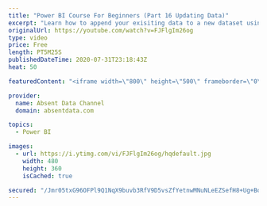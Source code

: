 ```yaml
---
title: "Power BI Course For Beginners (Part 16 Updating Data)"
excerpt: "Learn how to append your exisiting data to a new dataset using the Query Editor in Power BI."
originalUrl: https://youtube.com/watch?v=FJFlgIm26og
type: video
price: Free
length: PT5M25S
publishedDateTime: 2020-07-31T23:18:43Z
heat: 50

featuredContent: "<iframe width=\"800\" height=\"500\" frameborder=\"0\" src=\"https://www.youtube.com/embed/FJFlgIm26og\" allow=\"accelerometer; autoplay; encrypted-media; gyroscope; picture-in-picture\" allowfullscreen></iframe>"

provider:
  name: Absent Data Channel
  domain: absentdata.com

topics:
  - Power BI

images:
  - url: https://i.ytimg.com/vi/FJFlgIm26og/hqdefault.jpg
    width: 480
    height: 360
    isCached: true

secured: "/Jmr05txG96OFPl9Q1NqX9buvb3RfV9D5vsZfYetnwMNuNLeEZSefH8+Ug+Bo5ZhMULmzTUkFK7bgWvtLnrlFf9GrDjRZ9r5bl4yi+7/3f1NYmdt9NjZEHy3LqEIAlcr24F2uTOpgXZqne9zCxpBYDTkndmsn4tNvUqND5CeQpS1D3xADlLqR4DZiQMH4ROpQaC4J6nNMMLu0KVBI2LhyLsj1h/Luno00lce0uSc7/0Jl/EfCxanmqL9q8NTjo6rux28zQi1SBcFJ8dJoVZemu7Cj2kLWR1wL/MZf6dOxqdh39FpJqzfC1wnfZGMS3rE2LvNtBgyxLYJibvjnX/ftlZlfzzx6ApxUJsq6Yt8Ji8uTacOucXw35QJPWSfIYTTSx/xjcHP0us8lPDO4oLKYvAhoxRZxzfFjy9JRkS/43A=;yjjUrkDn41ytO//QGcHYmw=="
---
```


